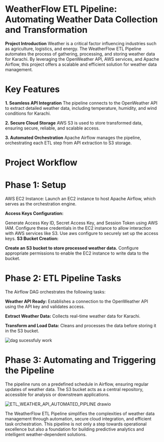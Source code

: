 # **WeatherFlow ETL Pipeline: Automating Weather Data Collection and Transformation**
**Project Introduction**
Weather is a critical factor influencing industries such as agriculture, logistics, and energy. The WeatherFlow ETL Pipeline automates the process of gathering, processing, and storing weather data for Karachi. By leveraging the OpenWeather API, AWS services, and Apache Airflow, this project offers a scalable and efficient solution for weather data management.

# **Key Features**
**1. Seamless API Integration**
The pipeline connects to the OpenWeather API to extract detailed weather data, including temperature, humidity, and wind conditions for Karachi.

**2. Secure Cloud Storage**
AWS S3 is used to store transformed data, ensuring secure, reliable, and scalable access.

**3. Automated Orchestration**
Apache Airflow manages the pipeline, orchestrating each ETL step from API extraction to S3 storage.

# **Project Workflow**

# **Phase 1: Setup**
AWS EC2 Instance: Launch an EC2 instance to host Apache Airflow, which serves as the orchestration engine.

**Access Keys Configuration:**

Generate Access Key ID, Secret Access Key, and Session Token using AWS IAM.
Configure these credentials in the EC2 instance to allow interaction with AWS services like S3.
Use aws configure to securely set up the access keys.
**S3 Bucket Creation:**

**Create an S3 bucket to store processed weather data.**
Configure appropriate permissions to enable the EC2 instance to write data to the bucket.

# **Phase 2: ETL Pipeline Tasks**
The Airflow DAG orchestrates the following tasks:

**Weather API Ready:** 
  Establishes a connection to the OpenWeather API using the API key and validates access.
  
**Extract Weather Data:**
  Collects real-time weather data for Karachi.
  
**Transform and Load Data:**
  Cleans and processes the data before storing it in the S3 bucket.
  
  ![dag sucessfuly work](https://github.com/user-attachments/assets/a4c77168-bf99-407c-be7b-51f1223ca4a4)

  
# **Phase 3: Automating and Triggering the Pipeline**

The pipeline runs on a predefined schedule in Airflow, ensuring regular updates of weather data.
The S3 bucket acts as a central repository, accessible for analysis or downstream applications.

![ETL_WEATHER_API_AUTOMATED_PIPLINE drawio](https://github.com/user-attachments/assets/40c10643-a7e7-462f-8f3c-4fba9bae29dd)




The WeatherFlow ETL Pipeline simplifies the complexities of weather data management through automation, secure cloud integration, and efficient task orchestration. This pipeline is not only a step towards operational excellence but also a foundation for building predictive analytics and intelligent weather-dependent solutions.
